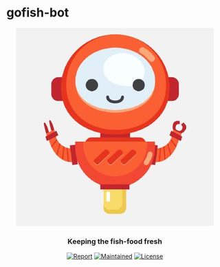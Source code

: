 # gofish-bot

<div align="center" class="no-border">
  <img src="images/robot.jpeg" alt="gofish-bot Logo">
  <br>
  <h3>Keeping the fish-food fresh</h3>

[![Report](https://goreportcard.com/badge/github.com/gofish-bot/gofish-bot?style=flat-square)](https://goreportcard.com/report/github.com/gofish-bot/gofish-bot)
[![Maintained](https://img.shields.io/maintenance/yes/2021?style=flat-square)](https://github.com/gofish-bot/gofish-bot)
[![License](https://img.shields.io/github/license/gofish-bot/gofish-bot?style=flat-square)](https://github.com/gofish-bot/gofish-bot/blob/master/LICENSE)

</div>


